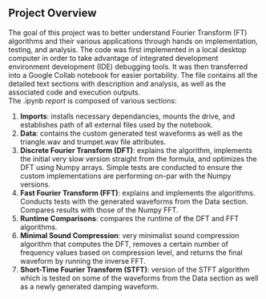 ## Project Overview
The goal of this project was to better understand Fourier Transform (FT) algorithms and their various applications through hands on implementation, testing, and analysis. The code was first implemented in a local desktop computer in order to take advantage of integrated development environment development (IDE) debugging tools. It was then transferred into a Google Collab notebook for easier portability. The file contains all the detailed text sections with description and analysis, as well as the associated code and execution outputs.<br>
The .ipynb *report* is composed of various sections:<br>
1. **Imports**: installs necessary dependancies, mounts the drive, and establishes path of all external files used by the notebook.
2. **Data**: contains the custom generated test waveforms as well as the triangle.wav and trumpet.wav file attributes.
3. **Discrete Fourier Transform (DFT)**: explains the algorithm, implements the initial very slow version straight from the formula, and optimizes the DFT  using Numpy arrays. Simple tests are conducted to ensure the custom implementations are performing on-par with the Numpy versions.
4. **Fast Fourier Transform (FFT)**: explains and implements the algorithms. Conducts tests with the generated waveforms from the Data section. Compares results with those of the Numpy FFT.
5. **Runtime Comparisons**: compares the runtime of the DFT and FFT algorithms.
6. **Minimal Sound Compression**: very minimalist sound compression algorithm that computes the DFT, removes a certain number of frequency values based on compression level, and returns the final waveform by running the inverse FFT.
7. **Short-Time Fourier Transform (STFT)**: version of the STFT algorithm which is tested on some of the waveforms from the Data section as well as a newly generated damping waveform.
